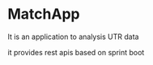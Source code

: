 # MatchApp
 
It is an application to analysis UTR data 

it provides rest apis based on sprint boot
